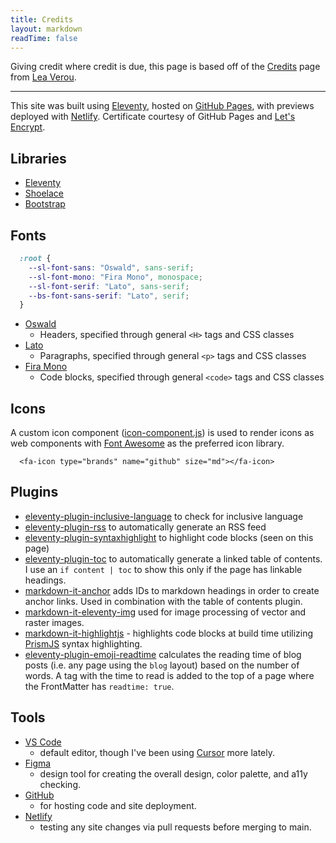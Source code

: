 ```yaml
---
title: Credits
layout: markdown
readTime: false
---
```


Giving credit where credit is due, this page is based off of the [Credits](https://raw.githubusercontent.com/LeaVerou/lea.verou.me/refs/heads/main/credits/index.md) page from [Lea Verou](https://lea.verou.me/).

---

This site was built using [Eleventy](https://www.11ty.dev/), hosted on [GitHub Pages](https://pages.github.com/), with previews deployed with [Netlify](https://www.netlify.com/). Certificate courtesy of GitHub Pages and [Let's Encrypt](https://letsencrypt.org/).

## Libraries

- [Eleventy](https://www.11ty.dev/)
- [Shoelace](https://shoelace.style/)
- [Bootstrap](https://getbootstrap.com/)

## Fonts

```css
  :root {
    --sl-font-sans: "Oswald", sans-serif;
    --sl-font-mono: "Fira Mono", monospace;
    --sl-font-serif: "Lato", sans-serif;
    --bs-font-sans-serif: "Lato", serif;
  }
```

- [Oswald](https://fonts.google.com/specimen/Oswald)
  - Headers, specified through general `<H>` tags and CSS classes
- [Lato](https://fonts.google.com/specimen/Lato)
  - Paragraphs, specified through general `<p>` tags and CSS classes
- [Fira Mono](https://fonts.google.com/specimen/Fira+Mono)
  - Code blocks, specified through general `<code>` tags and CSS classes

## Icons

A custom icon component ([icon-component.js](https://github.com/AdamJ/adamjolicoeur.com/blob/main/src/js/icon-component.js)) is used to render icons as web components with [Font Awesome](https://fontawesome.com/) as the preferred icon library.

```
  <fa-icon type="brands" name="github" size="md"></fa-icon>
```

## Plugins

- [eleventy-plugin-inclusive-language](https://github.com/11ty/eleventy-plugin-inclusive-language) to check for inclusive language
- [eleventy-plugin-rss](https://github.com/11ty/eleventy-plugin-rss) to automatically generate an RSS feed
- [eleventy-plugin-syntaxhighlight](https://github.com/11ty/eleventy-plugin-syntaxhighlight) to highlight code blocks (seen on this page)
- [eleventy-plugin-toc](https://github.com/11ty/eleventy-plugin-toc) to automatically generate a linked table of contents. I use an `if content | toc` to show this only if the page has linkable headings.
- [markdown-it-anchor](https://github.com/valeriangalliat/markdown-it-anchor) adds IDs to markdown headings in order to create anchor links. Used in combination with the table of contents plugin.
- [markdown-it-eleventy-img](https://github.com/11ty/eleventy-img) used for image processing of vector and raster images.
- [markdown-it-highlightjs](https://github.com/11ty/eleventy-plugin-syntaxhighlight) - highlights code blocks at build time utilizing [PrismJS](https://prismjs.com/) syntax highlighting.
- [eleventy-plugin-emoji-readtime](https://github.com/11tyrocks/eleventy-plugin-emoji-readtime) calculates the reading time of blog posts (i.e. any page using the `blog` layout) based on the number of words. A tag with the time to read is added to the top of a page where the FrontMatter has `readtime: true`.

## Tools

- [VS Code](https://code.visualstudio.com/)
  - default editor, though I've been using [Cursor](https://www.cursor.com/) more lately.
- [Figma](https://www.figma.com/)
  - design tool for creating the overall design, color palette, and a11y checking.
- [GitHub](https://github.com/)
  - for hosting code and site deployment.
- [Netlify](https://www.netlify.com/)
  - testing any site changes via pull requests before merging to main.
